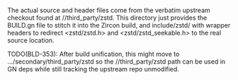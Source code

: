 The actual source and header files come from the verbatim upstream checkout
found at //third_party/zstd.  This directory just provides the BUILD.gn file
to stitch it into the Zircon build, and include/zstd/ with wrapper headers
to redirect <zstd/zstd.h> and <zstd/zstd_seekable.h> to the real source
location.

TODO(BLD-353): After build unification, this might move to
.../secondary/third_party/zstd so the //third_party/zstd path can be used
in GN deps while still tracking the upstream repo unmodified.
